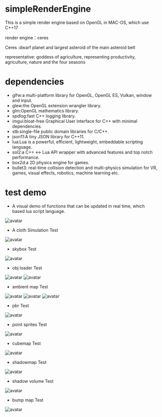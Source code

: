 # simpleRenderEngine
This is a simple render engine based on OpenGL in MAC-OS, which use C++17

render engine：ceres

Ceres :dwarf planet and largest asteroid of the main asteroid belt

representative: goddess of agriculture, representing productivity, agriculture, nature and the four seasons

# dependencies
* glfw:a multi-platform library for OpenGL, OpenGL ES, Vulkan, window and input.
* glew:the OpenGL extension wrangler library.
* glm:OpenGL mathematics library.
* spdlog:fast C++ logging library.
* imgui:bloat-free Graphical User interface for C++ with minimal dependencies.
* stb:single-file public domain libraries for C/C++.
* json11:A tiny JSON library for C++11.
* lua:Lua is a powerful, efficient, lightweight, embeddable scripting language.
* sol2:a C++ <-> Lua API wrapper with advanced features and top notch performance.
* box2d:a 2D physics engine for games.
* bullet3: real-time collision detection and multi-physics simulation for VR, games, visual effects, robotics, machine learning etc.

# test demo
* A visual demo of functions that can be updated in real time, which based lua script language.

![avatar](samples/luaForMathematicalFuncTest.png)

* A cloth Simulation Test

![avatar](samples/clothSimulationTest.png)

* skybox Test

![avatar](samples/skybox.png)

* obj loader Test

![avatar](samples/objLoader.png)
![avatar](samples/objLoader1.png)

* ambient map Test

![avatar](samples/ambientMap1.png)
![avatar](samples/ambientMap2.png)
![avatar](samples/ambientMap3.png)

* pbr Test

![avatar](samples/pbr.png)

* point sprites Test

![avatar](samples/pointSprites.png)

* cubemap Test

![avatar](samples/cubemap.png)

* shadowmap Test

![avatar](samples/shadowmap.png)

* shadow volume Test

![avatar](samples/shadowVolume.png)

* bump map Test

![avatar](samples/bumpmap.png)